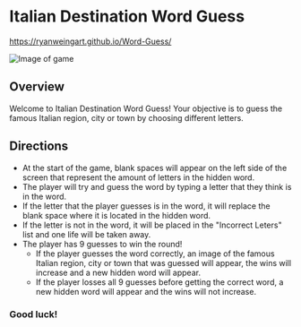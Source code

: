 # Italian Destination Word Guess

https://ryanweingart.github.io/Word-Guess/

![Image of game](https://github.com/ryanweingart/Word-Guess/blob/master/assets/images/Screen%20Shot%202019-08-05%20at%207.17.28%20PM.png)

## Overview

Welcome to Italian Destination Word Guess! Your objective is to guess the famous Italian region, city or town by choosing different letters.

## Directions

* At the start of the game, blank spaces will appear on the left side of the screen that represent the amount of letters in the hidden word.
* The player will try and guess the word by typing a letter that they think is in the word.
* If the letter that the player guesses is in the word, it will replace the blank space where it is located in the hidden word.
* If the letter is not in the word, it will be placed in the "Incorrect Leters" list and one life will be taken away.
* The player has 9 guesses to win the round!
  * If the player guesses the word correctly, an image of the famous Italian region, city or town that was guessed will appear, the wins will increase and  a new hidden word will appear.
  * If the player losses all 9 guesses before getting the correct word, a new hidden word will appear and the wins will not increase.
  
### Good luck!
